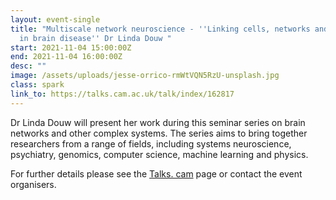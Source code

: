 ```yaml
---
layout: event-single
title: "Multiscale network neuroscience - ''Linking cells, networks and symptoms
  in brain disease'' Dr Linda Douw "
start: 2021-11-04 15:00:00Z
end: 2021-11-04 16:00:00Z
desc: ""
image: /assets/uploads/jesse-orrico-rmWtVQN5RzU-unsplash.jpg
class: spark
link_to: https://talks.cam.ac.uk/talk/index/162817
---
```

Dr Linda Douw will present her work during this seminar series on brain networks and other complex systems. The series aims to bring together researchers from a range of fields, including systems neuroscience, psychiatry, genomics, computer science, machine learning and physics.

For further details please see the [Talks. cam](https://talks.cam.ac.uk/talk/index/195388) page or contact the event organisers.
